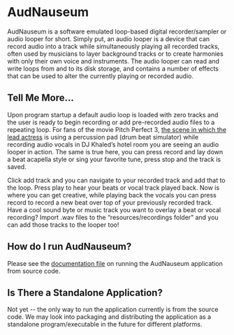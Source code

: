 # AudNauseum

AudNauseum is a software emulated loop-based digital recorder/sampler or audio looper for short. Simply put, an audio looper is a device that can record audio into a track while simultaneously playing all recorded tracks, often used by musicians to layer background tracks or to create harmonies with only their own voice and instruments. The audio looper can read and write loops from and to its disk storage, and contains a number of effects that can be used to alter the currently playing or recorded audio.

## Tell Me More...

Upon program startup a default audio loop is loaded with zero tracks and the user is ready to begin recording or add pre-recorded audio files to a repeating loop. For fans of the movie Pitch Perfect 3, [the scene in which the lead actress](https://www.youtube.com/watch?v=yooREhMwzFc) is using a percussion pad (drum beat simulator) while recording audio vocals in DJ Khaled’s hotel room you are seeing an audio looper in action. The same is true here, you can press record and lay down a beat acapella style or sing your favorite tune, press stop and the track is saved.

Click add track and you can navigate to your recorded track and add that to the loop. Press play to hear your beats or vocal track played back. Now is where you can get creative, while playing back the vocals you can press record to record a new beat over top of your previously recorded track. Have a cool sound byte or music track you want to overlay a beat or vocal recording? Import .wav files to the “resources/recordings folder” and you can add those tracks to the looper too!

## How do I run AudNauseum?

Please see the [documentation file](docs/Running_From_Source.md) on running the AudNauseum application from source code.

## Is There a Standalone Application?

Not yet -- the only way to run the application currently is from the source code. We may look into packaging and distributing the application as a standalone program/executable in the future for different platforms.
